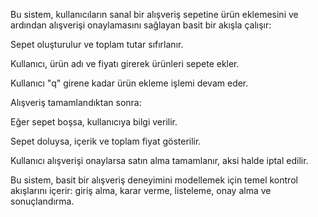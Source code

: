 

Bu sistem, kullanıcıların sanal bir alışveriş sepetine ürün eklemesini ve ardından alışverişi onaylamasını sağlayan basit bir akışla çalışır:

Sepet oluşturulur ve toplam tutar sıfırlanır.

Kullanıcı, ürün adı ve fiyatı girerek ürünleri sepete ekler.

Kullanıcı "q" girene kadar ürün ekleme işlemi devam eder.

Alışveriş tamamlandıktan sonra:

Eğer sepet boşsa, kullanıcıya bilgi verilir.

Sepet doluysa, içerik ve toplam fiyat gösterilir.

Kullanıcı alışverişi onaylarsa satın alma tamamlanır, aksi halde iptal edilir.

Bu sistem, basit bir alışveriş deneyimini modellemek için temel kontrol akışlarını içerir: giriş alma, karar verme, listeleme, onay alma ve sonuçlandırma.
